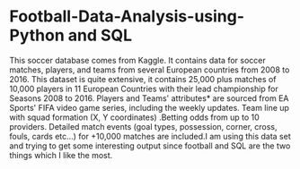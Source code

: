 # Football-Data-Analysis-using-Python and SQL
This soccer database comes from Kaggle. It contains data for soccer matches, players, and teams from several European countries from 2008 to 2016. This dataset is quite extensive, it contains 25,000 plus matches of 10,000 players in 11 European Countries with their lead championship for Seasons 2008 to 2016. Players and Teams' attributes* are sourced from EA Sports' FIFA video game series, including the weekly updates. Team line up with squad formation (X, Y coordinates) .Betting odds from up to 10 providers. Detailed match events (goal types, possession, corner, cross, fouls, cards etc…) for +10,000 matches are included.I am using this data set and trying to get some interesting output since football and SQL are the two things which I like the most.
